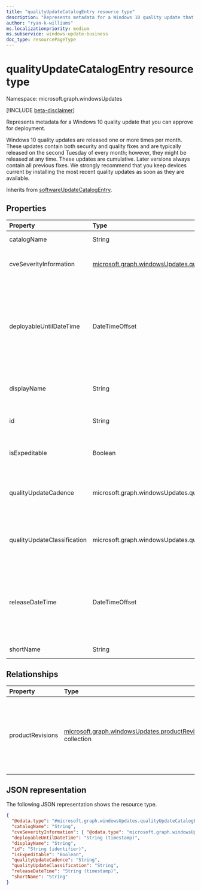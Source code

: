 ```yaml
---
title: "qualityUpdateCatalogEntry resource type"
description: "Represents metadata for a Windows 10 quality update that you can approve for deployment."
author: "ryan-k-williams"
ms.localizationpriority: medium
ms.subservice: windows-update-business
doc_type: resourcePageType
---
```


# qualityUpdateCatalogEntry resource type

Namespace: microsoft.graph.windowsUpdates

[!INCLUDE [beta-disclaimer](../../includes/beta-disclaimer.md)]

Represents metadata for a Windows 10 quality update that you can approve for deployment.

Windows 10 quality updates are released one or more times per month. These updates contain both security and quality fixes and are typically released on the second Tuesday of every month; however, they might be released at any time. These updates are cumulative. Later versions always contain all previous fixes. We strongly recommend that you keep devices current by installing the most recent quality updates as soon as they are available.

Inherits from [softwareUpdateCatalogEntry](../resources/windowsupdates-softwareupdatecatalogentry.md).

## Properties

|Property|Type|Description|
|:---|:---|:---|
|catalogName|String|The catalog name of the content. Read-only.|
|cveSeverityInformation|[microsoft.graph.windowsUpdates.qualityUpdateCveSeverityInformation](../resources/windowsupdates-qualityupdatecveseverityinformation.md)|Severity information of the Common Vulnerabilities and Exposures associated with the content.|
|deployableUntilDateTime|DateTimeOffset|The date on which the content is no longer available for deployment using the service. The Timestamp type represents date and time information using ISO 8601 format and is always in UTC time. For example, midnight UTC on Jan 1, 2014 is `2014-01-01T00:00:00Z`. Read-only. Inherited from [softwareUpdateCatalogEntry](../resources/windowsupdates-softwareupdatecatalogentry.md).|
|displayName|String|The display name of the content. Read-only. Inherited from [softwareUpdateCatalogEntry](../resources/windowsupdates-softwareupdatecatalogentry.md).|
|id|String|The unique identifier for the catalog entry. Read-only. Inherited from [softwareUpdateCatalogEntry](../resources/windowsupdates-softwareupdatecatalogentry.md).|
|isExpeditable|Boolean|Indicates whether the content can be deployed as an expedited quality update. Read-only.|
|qualityUpdateCadence|microsoft.graph.windowsUpdates.qualityUpdateCadence|The publishing cadence of the quality update. Possible values are: `monthly`, `outOfBand`, `unknownFutureValue`. Read-only.|
|qualityUpdateClassification|microsoft.graph.windowsUpdates.qualityUpdateClassification|The classification on the quality update. Possible values are: `all`, `security`, `nonSecurity`, `unknownFutureValue`. Read-only.|
|releaseDateTime|DateTimeOffset|The release date of the content. The Timestamp type represents date and time information using ISO 8601 format and is always in UTC time. For example, midnight UTC on Jan 1, 2014 is `2014-01-01T00:00:00Z`. Read-only. Inherited from [softwareUpdateCatalogEntry](../resources/windowsupdates-softwareupdatecatalogentry.md).|
|shortName|String|The short name of the content. Read-only.|

## Relationships

|Property|Type|Description|
|:---|:---|:---|
|productRevisions|[microsoft.graph.windowsUpdates.productRevision](../resources/windowsupdates-productrevision.md) collection|The operating system product revisions that are released as part of this quality update.|

## JSON representation

The following JSON representation shows the resource type.
<!-- {
  "blockType": "resource",
  "keyProperty": "id",
  "@odata.type": "microsoft.graph.windowsUpdates.qualityUpdateCatalogEntry",
  "baseType": "microsoft.graph.windowsUpdates.softwareUpdateCatalogEntry",
  "openType": false
}
-->
``` json
{
  "@odata.type": "#microsoft.graph.windowsUpdates.qualityUpdateCatalogEntry",
  "catalogName": "String",
  "cveSeverityInformation": { "@odata.type": "microsoft.graph.windowsUpdates.qualityUpdateCveSeverityInformation" },
  "deployableUntilDateTime": "String (timestamp)",
  "displayName": "String",
  "id": "String (identifier)",
  "isExpeditable": "Boolean",
  "qualityUpdateCadence": "String",
  "qualityUpdateClassification": "String",
  "releaseDateTime": "String (timestamp)",
  "shortName": "String"
}
```
